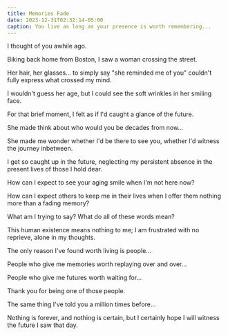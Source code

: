 ```yaml
---
title: Memories Fade
date: 2023-12-31T02:32:14-05:00
caption: You live as long as your presence is worth remembering...
---
```


I thought of you awhile ago.

Biking back home from Boston, I saw a woman crossing the street.

Her hair, her glasses&hellip; to simply say "she reminded me of you" couldn't fully express what crossed my mind.

I wouldn't guess her age, but I could see the soft wrinkles in her smiling face.

For that brief moment, I felt as if I'd caught a glance of the future.

She made think about who would you be decades from now&hellip;

She made me wonder whether I'd be there to see you, whether I'd witness the journey inbetween.

I get so caught up in the future, neglecting my persistent absence in the present lives of those I hold dear.

How can I expect to see your aging smile when I'm not here now?

How can I expect others to keep me in their lives when I offer them nothing more than a fading memory?

What am I trying to say? What do all of these words mean?

This human existence means nothing to me; I am frustrated with no reprieve, alone in my thoughts.

The only reason I've found worth living is people&hellip;

People who give me memories worth replaying over and over&hellip;

People who give me futures worth waiting for&hellip;

Thank you for being one of those people.

The same thing I've told you a million times before&hellip;

Nothing is forever, and nothing is certain, but I certainly hope I will witness the future I saw that day.
